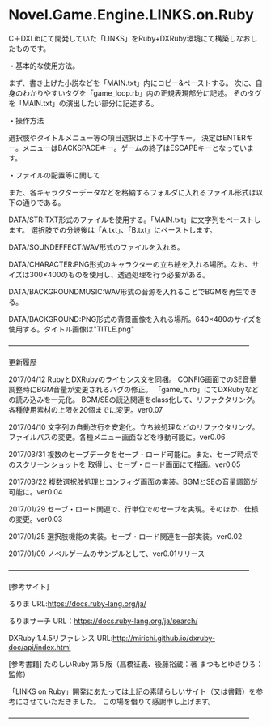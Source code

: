 

# Novel.Game.Engine.LINKS.on.Ruby

C＋DXLibにて開発していた「LINKS」をRuby+DXRuby環境にて構築しなおしたものです。

・基本的な使用方法。

まず、書き上げた小説などを「MAIN.txt」内にコピー&ペーストする。
次に、自身のわかりやすいタグを「game_loop.rb」内の正規表現部分に記述。
そのタグを「MAIN.txt」の演出したい部分に記述する。

・操作方法

選択肢やタイトルメニュー等の項目選択は上下の十字キー。
決定はENTERキー。メニューはBACKSPACEキー。ゲームの終了はESCAPEキーとなっています。

・ファイルの配置等に関して

また、各キャラクターデータなどを格納するフォルダに入れるファイル形式は以下の通りである。

DATA/STR:TXT形式のファイルを使用する。「MAIN.txt」に文字列をペーストします。
	 選択肢での分岐後は「A.txt」、「B.txt」にペーストします。

DATA/SOUNDEFFECT:WAV形式のファイルを入れる。

DATA/CHARACTER:PNG形式のキャラクターの立ち絵を入れる場所。なお、サイズは300×400のものを使用し、透過処理を行う必要がある。

DATA/BACKGROUNDMUSIC:WAV形式の音源を入れることでBGMを再生できる。

DATA/BACKGROUND:PNG形式の背景画像を入れる場所。640×480のサイズを使用する。タイトル画像は"TITLE.png"


――――――――――――――――――――――――――――――――――

更新履歴

2017/04/12	RubyとDXRubyのライセンス文を同梱。
		CONFIG画面でのSE音量調整時にBGM音量が変更されるバグの修正。
		「game_h.rb」にてDXRubyなどの読み込みを一元化。
		BGM/SEの読込関連をclass化して、リファクタリング。
		各種使用素材の上限を20個までに変更。ver0.07

2017/04/10	文字列の自動改行を安定化。立ち絵処理などのリファクタリング。
		ファイルパスの変更。各種メニュー画面などを移動可能に。ver0.06

2017/03/31	複数のセーブデータをセーブ・ロード可能に。また、セーブ時点でのスクリーンショットを
		        取得し、セーブ・ロード画面にて描画。ver0.05

2017/03/22	複数選択肢処理とコンフィグ画面の実装。BGMとSEの音量調節が可能に。ver0.04

2017/01/29	セーブ・ロード関連で、行単位でのセーブを実現。そのほか、仕様の変更。ver0.03

2017/01/25	選択肢機能の実装。セーブ・ロード関連を一部実装。ver0.02

2017/01/09	ノベルゲームのサンプルとして、ver0.01リリース

――――――――――――――――――――――――――――――――――

[参考サイト]

るりま
URL:https://docs.ruby-lang.org/ja/

るりまサーチ
URL：https://docs.ruby-lang.org/ja/search/

DXRuby 1.4.5リファレンス
URL:http://mirichi.github.io/dxruby-doc/api/index.html

[参考書籍]
たのしいRuby 第５版（高橋征義、後藤裕蔵：著 まつもとゆきひろ：監修）

「LINKS on Ruby」開発にあたっては上記の素晴らしいサイト（又は書籍）を参考にさせていただきました。
この場を借りて感謝申し上げます。

――――――――――――――――――――――――――――――――――
